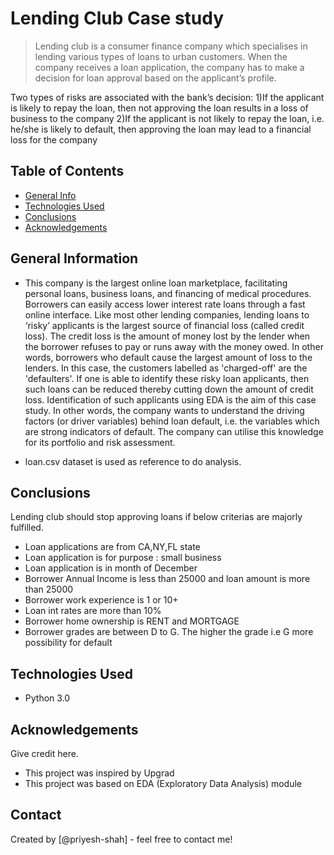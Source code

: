 # Lending Club Case study
>Lending club is a consumer finance company which specialises in lending various types of loans to urban customers. 
When the company receives a loan application, the company has to make a decision for loan approval based on the applicant’s profile. 

Two types of risks are associated with the bank’s decision:
1)If the applicant is likely to repay the loan, then not approving the loan results in a loss of business to the company
2)If the applicant is not likely to repay the loan, i.e. he/she is likely to default, then approving the loan may lead to a financial loss for the company

## Table of Contents
* [General Info](#general-information)
* [Technologies Used](#technologies-used)
* [Conclusions](#conclusions)
* [Acknowledgements](#acknowledgements)

<!-- You can include any other section that is pertinent to your problem -->

## General Information
- This company is the largest online loan marketplace, facilitating personal loans, business loans, and financing of medical procedures. Borrowers can easily access lower interest rate loans through a fast online interface.
Like most other lending companies, lending loans to ‘risky’ applicants is the largest source of financial loss (called credit loss). The credit loss is the amount of money lost by the lender when the borrower refuses to pay or runs away with the money owed. In other words, borrowers who default cause the largest amount of loss to the lenders. In this case, the customers labelled as 'charged-off' are the 'defaulters'. 
 If one is able to identify these risky loan applicants, then such loans can be reduced thereby cutting down the amount of credit loss. Identification of such applicants using EDA is the aim of this case study.
 In other words, the company wants to understand the driving factors (or driver variables) behind loan default, i.e. the variables which are strong indicators of default.  The company can utilise this knowledge for its portfolio and risk assessment. 

- loan.csv dataset is used as reference to do analysis.

<!-- You don't have to answer all the questions - just the ones relevant to your project. -->

## Conclusions
Lending club should stop approving loans if below criterias are majorly fulfilled.
- Loan applications are from CA,NY,FL state
- Loan application is for purpose : small business
- Loan application is in month of December
- Borrower Annual Income is less than 25000 and loan amount is more than 25000
- Borrower work experience is 1 or 10+
- Loan int rates are more than 10%
- Borrower home ownership is RENT and MORTGAGE
- Borrower grades are between D to G. The higher the grade i.e G more possibility for default

## Technologies Used
- Python 3.0

## Acknowledgements
Give credit here.
- This project was inspired by Upgrad
- This project was based on EDA (Exploratory Data Analysis) module


## Contact
Created by [@priyesh-shah] - feel free to contact me!


<!-- Optional -->
<!-- ## License -->
<!-- This project is open source and available under the [... License](). -->

<!-- You don't have to include all sections - just the one's relevant to your project -->